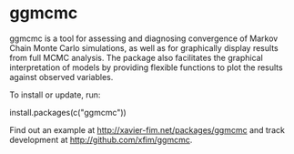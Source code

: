 # ggmcmc

ggmcmc is a tool for assessing and diagnosing convergence of Markov Chain Monte Carlo simulations, as well as for graphically display results from full MCMC analysis. The package also facilitates the graphical interpretation of models by providing flexible functions to plot the results against observed variables.

To install or update, run:

  install.packages(c("ggmcmc"))

Find out an example at http://xavier-fim.net/packages/ggmcmc and track development at http://github.com/xfim/ggmcmc.
